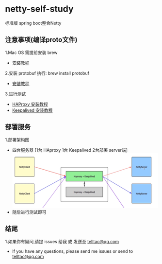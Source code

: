 # netty-self-study
标准版 spring boot整合Netty

## 注意事项(编译proto文件)
1.Mac OS 需提前安装 brew
* [安装教程](https://brew.sh/)

2.安装 protobuf     执行: brew install protobuf
* [安装教程](https://blog.csdn.net/love666666shen/article/details/89228450)


3.进行测试
* [HAProxy 安装教程](https://blog.csdn.net/wangqsse/article/details/106053776)
* [Keepalived 安装教程](https://www.cnblogs.com/dcrq/p/5642680.html)

## 部署服务
1.部署架构图
* 四台服务器 [1台 HAproxy 1台 Keepalived  2台部署 server端]
![图片](netty-common/images/telltao.jpg)
* 随后进行测试即可
## 结尾
1.如果你有疑问,请提 issues 给我 或 发送至 telltao@qq.com
* If you have any questions, please send me issues or send to telltao@qq.com
